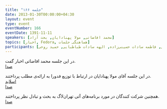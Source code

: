 ```yaml
---
title: "جلسه ۱۶۶"
date: 2013-01-30T00:00:00+04:30
layout: event
type: event
eventNumber: 166
eventDate: 1391-11-11
speakers: [محمد افاضاتی, مولا پهنادایان, بحث آزاد]
topics: [اخبار, Fedora, هماهنگی جلسات]
participants: [بهنام توکلی کرمانی, مولا پهنادایان, محمد درویش, محمد هادی دیاریان, امین صباغی, یه انقلابی, دانیال مهاجرانی, مهدی غفاری, رضا باقری, سجاد بهار, رضا حقیقی, ناصر خلقی, میلاد جعفری, علی علیزاده, مسعود ناصروند, محمد افاضاتی, مهدی بیاضی, امید خسروجردی, مجتبی هخامنش, رضا سامعی, حمید واجد, مجید عظیمی, سعید وایقانی, حسین حامدی, محمد حسین رونقی, سمانه شاه محمدی, رضا علیزاده مجد, محمدرضا کمالی فرد, سید محمد مسعود صدرنژاد, علی فارمد, محمد نبی‌زاده, مجید ساوالان‌پور, وحید چکشی, نفیسه یزدان مهر, اعظم کیماسی, مازیار سجودیان, زهرا صفوی, حسین مقدم, سید مجتبی حسینی‌زاده, امین کمپانی, کامیار نویدان, حمید عظیمی, فاطمه سادات حسینی‌زاده, الهه سادات طباطبایی, حمید روحی]
---
```

در این جلسه محمد افاضاتی اخبار گفت.  
[صدا](https://archive.org/details/tehlug_166_news)

در این جلسه آقای مولا پهنادایان در ارتباط با توزیع فدورا به ارائه‌ی مطلب پرداختند.  
[اسلاید](/events/presentations/166/fedora_18.odp)  
[صدا](https://archive.org/details/tehlug_166_fedora)

همچنین شرکت کنندگان در مورد برنامه‌های آتی تهران‌لاگ به بحث و تبادل نظر پرداختند.  
[صدا](https://archive.org/details/tehlug_166_free_discussion)